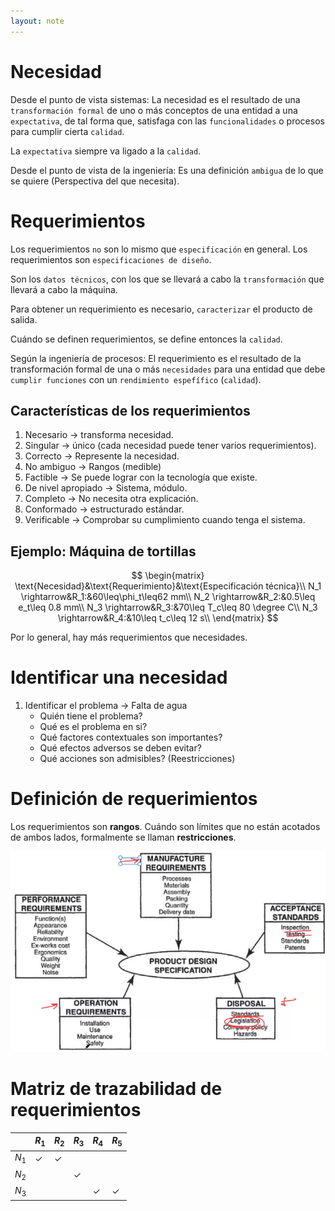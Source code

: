 ```yaml
---
layout: note
---
```


# Necesidad
Desde el punto de vista sistemas:
La necesidad es el resultado de una `transformación formal` de uno o más conceptos de una entidad a una `expectativa`, de tal forma que, satisfaga con las `funcionalidades` o procesos para cumplir cierta `calidad`.

La `expectativa` siempre va ligado a la `calidad`.

Desde el punto de vista de la ingeniería:
Es una definición `ambigua` de lo que se quiere (Perspectiva del que necesita).

# Requerimientos
Los requerimientos `no` son lo mismo que `especificación` en general. Los requerimientos son `especificaciones de diseño`.

Son los `datos técnicos`, con los que se llevará a cabo la `transformación` que llevará a cabo la máquina.

Para obtener un requerimiento es necesario, `caracterizar` el producto de salida.

Cuándo se definen requerimientos, se define entonces la `calidad`.

Según la ingeniería de procesos:
El requerimiento es el resultado de la transformación formal de una o más `necesidades` para una entidad que debe `cumplir funciones` con un `rendimiento espefífico` (`calidad`).

## Características de los requerimientos
1. Necesario $\rightarrow$ transforma necesidad.
2. Singular $\rightarrow$ único (cada necesidad puede tener varios requerimientos).
3. Correcto $\rightarrow$ Represente la necesidad.
4. No ambiguo $\rightarrow$ Rangos (medible)
5. Factible $\rightarrow$ Se puede lograr con la tecnología que existe.
6. De nivel apropiado $\rightarrow$ Sistema, módulo.
7. Completo $\rightarrow$ No necesita otra explicación.
8. Conformado $\rightarrow$ estructurado estándar.
9. Verificable $\rightarrow$ Comprobar su cumplimiento cuando tenga el sistema.

## Ejemplo: Máquina de tortillas

$$
\begin{matrix}
\text{Necesidad}&\text{Requerimiento}&\text{Especificación técnica}\\
N_1 \rightarrow&R_1:&60\leq\phi_t\leq62 mm\\
N_2 \rightarrow&R_2:&0.5\leq e_t\leq 0.8 mm\\
N_3 \rightarrow&R_3:&70\leq T_c\leq 80 \degree C\\
N_3 \rightarrow&R_4:&10\leq t_c\leq 12 s\\
\end{matrix}
$$


Por lo general, hay más requerimientos que necesidades.

# Identificar una necesidad
1. Identificar el problema $\rightarrow$ Falta de agua
	* Quién tiene el problema?
	* Qué es el problema en si?
	* Qué factores contextuales son importantes?
	* Qué efectos adversos se deben evitar?
	* Qué acciones son admisibles? (Reestricciones)

# Definición de requerimientos
Los requerimientos son **rangos**. Cuándo son límites que no están acotados de ambos lados, formalmente se llaman **restricciones**.

![6534f1decfe17a0bb04d2f252f5a6459.png](../../img/dafa183031814cf7a9d450e832af2d8a.png)

# Matriz de trazabilidad de requerimientos

||$R_1$|$R_2$|$R_3$|$R_4$|$R_5$|
|-|-|-|-|-|-|
|$N_1$|$\checkmark$|$\checkmark$||||
|$N_2$|||$\checkmark$|||
|$N_3$||||$\checkmark$|$\checkmark$|
